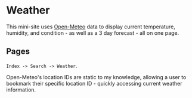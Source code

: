 # Weather

This mini-site uses [Open-Meteo](https://open-meteo.com) data to display current temperature, humidity, and condition - as well as a 3 day forecast - all on one page.

## Pages

`Index -> Search -> Weather`.

Open-Meteo's location IDs are static to my knowledge, allowing a user to bookmark their specific location ID - quickly accessing current weather information.